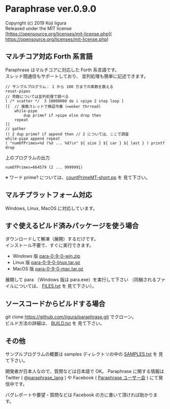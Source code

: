 # Paraphrase ver.0.9.0
Copyright (c) 2019 Koji Iigura  
Released under the MIT license  
[https://opensource.org/licenses/mit-license.php](
https://opensource.org/licenses/mit-license.php)


## マルチコア対応 Forth 系言語
Paraphrase はマルチコアに対応した Forth 系言語です。  
スレッド間通信もサポートしており、
並列処理も簡単に記述できます。

    // サンプルプログラム： 1 から 100 万までの素数を数える
    reset-pipes
    // 奇数については並列処理で調べる
    [ /* scatter */  3 10000000 do i >pipe 2 step loop ]
    [[  // 複数スレッドで検証作業（=woker thrread)
        while-pipe
            dup prime? if >pipe else drop then
        repeat
    ]]
    // gather
    () 2 dup prime? if append then // 2 については、ここで調査
    while-pipe append repeat
    ( "numOfPrimes=%d (%d ... %d)\n" ${ size } ${ car } ${ last } ) printf
    drop

上のプログラムの出力

    numOfPrimes=664579 (2 ... 9999991)

※ ワード prime? については、[countPrimeMT-short.pp](
http://github.com/iigura/paraphrase/blob/master/samples/countPrimeMT-short.pp) を
見て下さい。


## マルチプラットフォーム対応
Windows, Linux, MacOS に対応しています。


## すぐ使えるビルド済みパッケージを使う場合
ダウンロードして解凍（展開）するだけです。  
インストール不要で、すぐに実行できます。

* Windows 版 [para-0-9-0-win.zip](
http://github.com/iigura/paraphrase/releases/download/v.0.9.0/para-0-9-0-win.zip)
* Linux 版 [para-0-9-0-linux.tar.gz](
http://github.com/iigura/paraphrase/releases/download/v.0.9.0/para-0-9-0-linux.tar.gz)
* MacOS 版 [para-0-9-0-mac.tar.gz](
http://github.com/iigura/paraphrase/releases/download/v.0.9.0/para-0-9-0-mac.tar.gz)

展開して para （Windows 版は para.exe）を実行して下さい
（同梱されるファイルについては、
[FILES.txt](http://github.com/iigura/paraphrase/blob/master/FILES.txt) を
見て下さい）。


## ソースコードからビルドする場合
git clone https://github.com/iigura/paraphrase.git でクローン。  
ビルド方法の詳細は、
[BUILD.txt](http://github.com/iigura/paraphrase/blob/master/BUILD.txt) を
見て下さい。


## その他
サンプルプログラムの概要は samples ディレクトリの中の
[SAMPLES.txt](http://github.com/iigura/paraphrase/blob/master/samples/SAMPLES.txt) を
見て下さい。

開発者が日本人なので、質問などは日本語で OK。 
Paraphrase に関する情報は Twitter ( @[paraphrase_lang](
https://twitter.com/paraphrase_lang) ) や Facebook ( [Paraphrase ユーザー会](
https://www.facebook.com/groups/219684655627070/) ) にて発信中です。

バグレポートや要望・質問などは Facebook の方に書いて頂ければ助かります。

